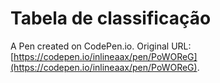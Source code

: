 # Tabela de classificação

A Pen created on CodePen.io. Original URL: [https://codepen.io/inlineaax/pen/PoWOReG](https://codepen.io/inlineaax/pen/PoWOReG).


